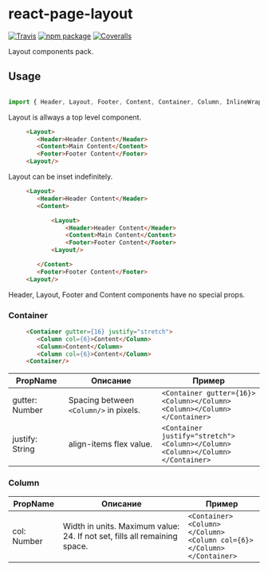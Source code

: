 # react-page-layout

[![Travis][build-badge]][build]
[![npm package][npm-badge]][npm]
[![Coveralls][coveralls-badge]][coveralls]

Layout components pack.

## Usage


```javascript

import { Header, Layout, Footer, Content, Container, Column, InlineWrap } from  "@crpt/react-page-layout";

```

Layout is allways a top level component.


```html
     <Layout>
        <Header>Header Content</Header>
        <Content>Main Content</Content>
        <Footer>Footer Content</Footer>
     <Layout/>
```

Layout can be inset indefinitely.


```html
     <Layout>
        <Header>Header Content</Header>
        <Content>

            <Layout>
                <Header>Header Content</Header>
                <Content>Main Content</Content>
                <Footer>Footer Content</Footer>
            <Layout/>

        </Content>
        <Footer>Footer Content</Footer>
     <Layout/>
```

Header, Layout, Footer and Content components have no special props.


### Container

```html
     <Container gutter={16} justify="stretch">
        <Column col={6}>Content</Column>
        <Column>Content</Column>
        <Column col={6}>Content</Column>
     <Container/>
```

| PropName | Описание | Пример |
|---|---|---|
| gutter: Number | Spacing between `<Column/>` in pixels. |  `<Container gutter={16}>`<br/>`<Column></Column>`<br/>`<Column></Column>`<br/>`</Container>` |
| justify: String | align-items flex value. |  `<Container justify="stretch">`<br/>`<Column></Column>`<br/>`<Column></Column>`<br/>`</Container>` |



### Column

| PropName | Описание | Пример |
|---|---|---|
| col: Number | Width in units. Maximum value: 24. If not set, fills all remaining space. |  `<Container>`<br/>`<Column></Column>`<br/>`<Column col={6}></Column>`<br/>`</Container>` |



[build-badge]: https://img.shields.io/travis/user/repo/master.png?style=flat-square
[build]: https://travis-ci.org/user/repo

[npm-badge]: https://img.shields.io/npm/v/npm-package.png?style=flat-square
[npm]: https://www.npmjs.org/package/npm-package

[coveralls-badge]: https://img.shields.io/coveralls/user/repo/master.png?style=flat-square
[coveralls]: https://coveralls.io/github/user/repo

